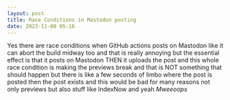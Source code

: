 ```yaml
---
layout: post
title: Race Conditions in Mastodon posting
date: 2023-11-08 05:16
---
```

Yes there are race conditions when GitHub actions posts on Mastodon like it can abort the build midway too and that is really annoying but the essential effect is that it posts on Mastodon THEN it uploads the post and this whole race condition is making the previews break and that is NOT something that should happen but there is like a few seconds of limbo where the post is posted then the post exists and this would be bad for many reasons not only previews but also stuff like IndexNow and yeah *Mweeoops*

